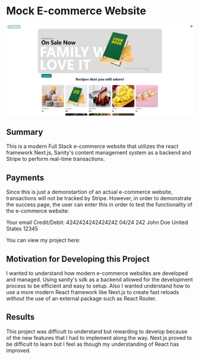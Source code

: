 # Mock E-commerce Website 
<img src='public/assets/store.png'>

## Summary

This is a modern Full Stack e-commerce website that utilizes the react framework Next.js, Sanity's content management system as a backend and Stripe to perform real-time transactions. 

## Payments

Since this is just a demonstartion of an actual e-commerce website, transactions will not be tracked by Stripe. However, in order to demonstrate the success page, the user can enter this 
in order to test the functionality of the e-commerce website:

Your email
Credit/Debit: 4242424242424242
04/24 242 
John Doe
United States
12345

You can view my project here: 

## Motivation for Developing this Project

I wanted to understand how modern e-commerce websites are developed and managed. Using sanity's sdk as a backend allowed for the development process to be efficient and easy to setup.
Also I wanted understand how to use a more modern React framework like Next.js to create fast reloads without the use of an external package such as React Router. 

## Results

This project was difficult to understand but rewarding to develop because of the new features that I had to implement along the way. Next.js proved to be difficult to learn but I feel as though 
my understanding of React has improved. 